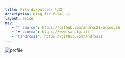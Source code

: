 ```yaml
---
title: Film dispatches 🔍🎞️
description: Blog for film 🇮🇹
layout: aside
nav:
   - "📂 source": https://github.com/andros21/prose.sh
   - "❤️ cinema": https://www.sas.bg.it/
   - "@andros21": https://github.com/andros21
---
```


![profile](/profile.png)
